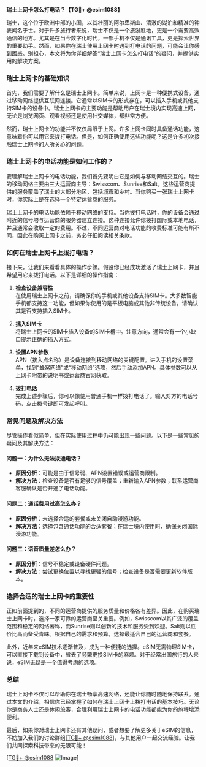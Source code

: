 **瑞士上网卡怎么打电话？【TG💪+ @esim1088】**

瑞士，这个位于欧洲中部的小国，以其壮丽的阿尔卑斯山、清澈的湖泊和精准的钟表闻名于世。对于许多旅行者来说，瑞士不仅是一个旅游胜地，更是一个需要高效通信的地方。尤其是在当今数字化时代，一部手机不仅是通讯工具，更是探索世界的重要助手。然而，如果你在瑞士使用上网卡时遇到打电话的问题，可能会让你感到困惑。别担心，本文将为你详细解答“瑞士上网卡怎么打电话”的疑问，并提供实用的解决方案。

### 瑞士上网卡的基础知识

首先，我们需要了解什么是瑞士上网卡。简单来说，上网卡是一种便携式设备，通过移动网络提供互联网连接。它通常以SIM卡的形式存在，可以插入手机或其他支持SIM卡的设备中。瑞士上网卡的主要功能是帮助用户在瑞士境内实现高速上网，无论是浏览网页、观看视频还是使用社交媒体，都非常方便。

然而，瑞士上网卡的功能并不仅仅局限于上网。许多上网卡同时具备通话功能，这意味着你可以用它来拨打电话。但是，如何正确使用这些功能呢？这是许多初次接触瑞士上网卡的人所关心的问题。

### 瑞士上网卡的电话功能是如何工作的？

要理解瑞士上网卡的电话功能，我们首先要明白它是如何与移动网络交互的。瑞士的移动网络主要由三大运营商主导：Swisscom、Sunrise和Salt。这些运营商提供的服务覆盖了瑞士的大部分地区，包括城市和乡村。当你购买一张瑞士上网卡时，你实际上是在选择一个特定运营商的服务。

瑞士上网卡的电话功能依赖于移动网络的支持。当你拨打电话时，你的设备会通过附近的信号塔与运营商的服务器建立连接。这种连接允许你拨打国际或本地电话，并且通常会收取一定的费用。不过，不同运营商对电话功能的收费标准可能有所不同，因此在购买上网卡之前，务必仔细阅读相关条款。

### 如何在瑞士上网卡上拨打电话？

接下来，让我们来看看具体的操作步骤。假设你已经成功激活了瑞士上网卡，并且希望用它来拨打电话。以下是详细的操作指南：

1. **检查设备兼容性**  
   在使用瑞士上网卡之前，请确保你的手机或其他设备支持SIM卡。大多数智能手机都支持这一功能，但如果你使用的是平板电脑或其他非传统设备，请确认其是否支持插入SIM卡。

2. **插入SIM卡**  
   将瑞士上网卡的SIM卡插入设备的SIM卡槽中。注意方向，通常会有一个小缺口提示正确的插入方式。

3. **设置APN参数**  
   APN（接入点名称）是设备连接到移动网络的关键配置。进入手机的设置菜单，找到“蜂窝网络”或“移动网络”选项，然后手动添加APN。具体参数可以从上网卡附带的说明书或运营商官网获取。

4. **拨打电话**  
   完成上述步骤后，你可以像使用普通手机一样拨打电话了。输入对方的电话号码，点击拨号键即可发起呼叫。

### 常见问题及解决方法

尽管操作看似简单，但在实际使用过程中仍可能出现一些问题。以下是一些常见的疑问及其解决方法：

#### 问题一：为什么无法拨通电话？
- **原因分析**：可能是由于信号弱、APN设置错误或运营商限制。
- **解决方法**：检查设备是否有足够的信号覆盖；重新输入APN参数；联系运营商客服确认是否开通了电话功能。

#### 问题二：通话费用过高怎么办？
- **原因分析**：未选择合适的套餐或未关闭自动漫游功能。
- **解决方法**：选择包含通话功能的合适套餐；在瑞士境内使用时，确保关闭国际漫游功能。

#### 问题三：语音质量差怎么办？
- **原因分析**：信号不稳定或设备硬件问题。
- **解决方法**：尝试更换位置以寻找更强的信号；检查设备是否需要更新软件版本。

### 选择合适的瑞士上网卡的重要性

正如前面提到的，不同的运营商提供的服务质量和价格各有差异。因此，在购买瑞士上网卡时，选择一家可靠的运营商至关重要。例如，Swisscom以其广泛的覆盖范围和稳定的网络著称，而Sunrise则以创新的技术和服务受到欢迎。Salt则以性价比高而备受青睐。根据自己的需求和预算，选择最适合自己的运营商和套餐。

此外，近年来eSIM技术逐渐普及，成为一种便捷的选择。eSIM无需物理SIM卡，可以直接下载到设备中，省去了频繁更换SIM卡的麻烦。对于经常出国旅行的人来说，eSIM无疑是一个值得考虑的选项。

### 总结

瑞士上网卡不仅可以帮助你在瑞士畅享高速网络，还能让你随时随地保持联系。通过本文的介绍，相信你已经掌握了如何在瑞士上网卡上拨打电话的基本技巧。无论你是商务人士还是休闲旅客，合理利用瑞士上网卡的电话功能都能为你的旅程增添便利。

最后，如果你对瑞士上网卡还有其他疑问，或者想要了解更多关于eSIM的信息，不妨加入我们的讨论群组[[TG💪+ @esim1088](https://t.me/s/esim1088)]，与其他用户一起交流经验。让我们共同探索科技带来的无限可能！

[[TG💪+ @esim1088](https://t.me/s/esim1088) ![Image](https://i.postimg.cc/4NQfJmqS/Snipaste-2025-05-13-00-14-12.png)]